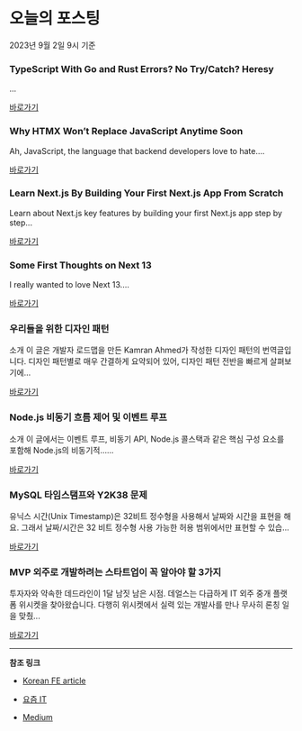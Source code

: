 # 오늘의 포스팅 
2023년 9월 2일 9시 기준 

### TypeScript With Go and Rust Errors? No Try/Catch? Heresy 

 ... 

 [바로가기](https://medium.com/better-programming/typescript-with-go-rust-errors-no-try-catch-heresy-da0e43ce5f78?responsesOpen=true&sortBy=REVERSE_CHRON&source=topic_portal_recommended_stories---------0-107----------typescript----------a7e25113_2efd_4baa_b208_b923af85bd06-------) 

### Why HTMX Won’t Replace JavaScript Anytime Soon 

 Ah, JavaScript, the language that backend developers love to hate.... 

 [바로가기](https://medium.com/@pikilon/why-htmx-wont-replace-javascript-anytime-soon-c07890f16711?responsesOpen=true&sortBy=REVERSE_CHRON&source=topic_portal_recommended_stories---------0-84----------frontend----------90552104_0b53_4e9b_bede_f498412dc830-------) 

### Learn Next.js By Building Your First Next.js App From Scratch 

 Learn about Next.js key features by building your first Next.js app step by step... 

 [바로가기](https://medium.com/gitconnected/learn-next-js-by-building-your-first-next-js-app-from-scratch-8ec7cc93a9cb?responsesOpen=true&sortBy=REVERSE_CHRON&source=topic_portal_recommended_stories---------0-107----------reactjs----------fc3f2a7d_dd8f_42d5_b8f7_1d49607e2671-------) 

### Some First Thoughts on Next 13 

 I really wanted to love Next 13.... 

 [바로가기](https://medium.com/better-programming/some-first-thoughts-on-next-13-922a6a6c5200?responsesOpen=true&sortBy=REVERSE_CHRON&source=topic_portal_recommended_stories---------0-107----------nextjs----------22d9e3a8_2cba_4171_b949_fd8e1f795501-------) 

###  우리들을 위한 디자인 패턴 

 소개 이 글은 개발자 로드맵을 만든 Kamran Ahmed가 작성한 디자인 패턴의 번역글입니다. 디자인 패턴별로 매우 간결하게 요약되어 있어, 디자인 패턴 전반을 빠르게 살펴보기에... 

 [바로가기](https://kofearticle.substack.com/p/korean-fe-article-cf7) 

###  Node.js 비동기 흐름 제어 및 이벤트 루프 

 소개 이 글에서는 이벤트 루프, 비동기 API, Node.js 콜스택과 같은 핵심 구성 요소를 포함해 Node.js의 비동기적…... 

 [바로가기](https://kofearticle.substack.com/p/korean-fe-article-nodejs) 

### MySQL 타임스탬프와 Y2K38 문제 

 유닉스 시간(Unix Timestamp)은 32비트 정수형을 사용해서 날짜와 시간을 표현을 해요. 그래서 날짜/시간은 32 비트 정수형 사용 가능한 허용 범위에서만 표현할 수 있습... 

 [바로가기](https://yozm.wishket.com/magazine/detail/2209/) 

### MVP 외주로 개발하려는 스타트업이 꼭 알아야 할 3가지 

 투자자와 약속한 데드라인이 1달 남짓 남은 시점. 데얼스는 다급하게 IT 외주 중개 플랫폼 위시켓을 찾아왔습니다. 다행히 위시켓에서 실력 있는 개발사를 만나 무사히 론칭 일을 맞췄... 

 [바로가기](https://yozm.wishket.com/magazine/detail/2208/) 

---

**참조 링크**

- [Korean FE article](https://kofearticle.substack.com) 

- [요즘 IT](https://yozm.wishket.com/magazine) 

- [Medium](https://medium.com) 

